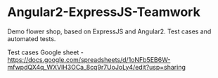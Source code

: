 # Angular2-ExpressJS-Teamwork
Demo flower shop, based on ExpressJS and Angular2. Test cases and automated tests.

Test cases Google sheet - https://docs.google.com/spreadsheets/d/1oNFb5EB6W-mfwpdQX4q_WXVlH3OCa_8cq9r7UoJoLy4/edit?usp=sharing
